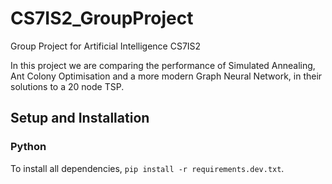 # CS7IS2_GroupProject
Group Project for Artificial Intelligence CS7IS2

In this project we are comparing the performance of Simulated Annealing, Ant Colony Optimisation and a more modern Graph Neural Network, in their solutions to a 20 node TSP.

## Setup and Installation

### Python

To install all dependencies, `pip install -r requirements.dev.txt`.
